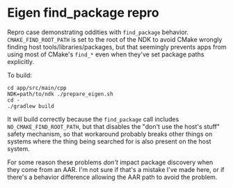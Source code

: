 # Eigen find_package repro

Repro case demonstrating oddities with `find_package` behavior.
`CMAKE_FIND_ROOT_PATH` is set to the root of the NDK to avoid CMake wrongly
finding host tools/libraries/packages, but that seemingly prevents apps from
using most of CMake's `find_*` even when they've set package paths explicitly.

To build:

```
cd app/src/main/cpp
NDK=path/to/ndk ./prepare_eigen.sh
cd -
./gradlew build
```

It will build correctly because the `find_package` call includes
`NO_CMAKE_FIND_ROOT_PATH`, but that disables the "don't use the host's stuff"
safety mechanism, so that workaround probably breaks other things on systems
where the thing being searched for is also present on the host system.

For some reason these problems _don't_ impact package discovery when they come
from an AAR. I'm not sure if that's a mistake I've made here, or if there's a
behavior difference allowing the AAR path to avoid the problem.
